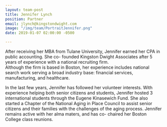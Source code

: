 ```yaml
---
layout: team-post
title: Jennifer Lynch
position: Partner
email: jlynch@kingstondwight.com
image: "/img/team/PortraitJennifer.png"
date: 2019-01-07 02:00:00 -0500

---
```

After receiving her MBA from Tulane University, Jennifer earned her CPA in public accounting.  She co- founded Kingston Dwight Associates after 5 years of experience with a national recruiting firm.  
Although the firm is based in Boston, her experience includes national search work serving a broad industry base: financial services, manufacturing, and healthcare.


In the last few years, Jennifer has followed her volunteer interests. With experience helping both senior citizens and students, Jennifer hosted 3 international students through the Eugene Kinasewich Fund.  She also started a Chapter of the National Aging in Place Council to assist senior citizens and their families with the challenges of the aging process.   Jennifer remains active with her alma maters, and has co- chaired her Boston College class reunions.